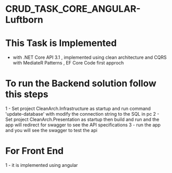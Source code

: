 # CRUD_TASK_CORE_ANGULAR-Luftborn
 
# This Task is Implemented
- with .NET Core API 3.1 , implemented using clean architecture and CQRS with MediateR Patterns , EF Core Code first approch

# To run the Backend solution follow this steps
1 - Set project CleanArch.Infrastructure as startup and run command 'update-database' with modify the connection string to the SQL in pc
2 - Set project CleanArch.Presentation as startup then build and run and the app will redirect for swagger to see the API specifications
3 - run the app and you will see the swagger to test the api


# For Front End
1 - it is implemented using angular 
